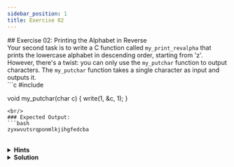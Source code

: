 ```yaml
---
sidebar_position: 1
title: Exercise 02
---
```


<link href="https://fonts.cdnfonts.com/css/poppins" rel="stylesheet"/>
<div style={{ fontFamily: 'Poppins, sans-serif' }}>
## <span style={{ color: 'var(--md-secondary-title-color)' }}>Exercise 02: Printing the Alphabet in Reverse</span>
<div>
Your second task is to write a C function called <code>my_print_revalpha</code> that prints the lowercase alphabet in descending order, starting from 'z'.
<br/>However, there's a twist: you can only use the <code>my_putchar</code> function to output characters. The <code>my_putchar</code> function takes a single character as input and outputs it.<br/>
```c
#include <unistd.h>

void my_putchar(char c)
{
    write(1, &c, 1);
}
```
<br/>
### Expected Output:
```bash
zyxwvutsrqponmlkjihgfedcba
```
<br/>
</div>
<details>
    <summary><strong>Hints</strong></summary>
    <div>
        Before diving into the solution, here are some hints to help you tackle the problem:
        <ul>
            <li>Explore how characters are represented in C.</li>
            <li>Learn about `ASCII values` and how they relate to characters.</li>
            <li>Think about how you can iterate through characters in a sequence.</li>
            <li>Consider how you can output characters using the provided <code>my_putchar</code> function.</li>
        </ul>
        These hints should give you a good starting point to work on the exercise. Good luck!
    </div>
</details>
<details>
    <summary><strong>Solution</strong></summary>
```c
#include <unistd.h>

void my_putchar(char c)
{
    write(1, &c, 1);
}

/*
* This function, my_print_revalpha, prints the
* lowercase alphabet in descending order, starting from 'z'.
* It uses the my_putchar function to output characters.
*/
int my_print_revalpha(void) {
    // Initialize character variable c with 'z'
    char c = 'z';

    // Loop through characters from 'z' to 'a'
    while (c >= 'a') {
        // Output the current character using my_putchar function
        my_putchar(c);
        // Decrement the character to move to the next one
        c--;
    }

    // Return 0 to indicate successful execution
    return 0;
}
```
In the C programming language, characters are represented using ASCII (American Standard Code for Information Interchange) values. Each character is assigned a unique integer value.

In this solution:

    - The variable c is initialized with the value 'z'.
    - In C, characters are represented using single quotes, like 'z', which actually represent the ASCII value of 'z', which is 122.
    - In ASCII, lowercase letters 'z' to 'a' are represented by consecutive integer values from 122 to 97.
    - So, by initializing c with 'z', we are starting with the ASCII value of 'z', which is 122.
    - We then iterate through the characters using a while loop until c reaches the ASCII value of 'a', which is 97.
    - Within the loop, we call the my_putchar(c) function to output the character represented by the current ASCII value of c.

Therefore, by starting with 'z' and decrementing c until 'a', we ensure that all lowercase letters of the alphabet are printed in descending order.

This solution leverages the ASCII values of characters to achieve the task of printing the lowercase alphabet.

An other solution would be :

```c
#include <unistd.h>

void my_putchar(char c)
{
    write(1, &c, 1);
}

/*
* This function, my_print_revalpha_int, prints the
* lowercase alphabet in descending order, starting from 'z',
* using integer values directly.
*/
int my_print_revalpha_int(void) {
    // Initialize integer variable i with the ASCII value of 'z'
    int i = 122; // ASCII value of 'z'

    // Loop through characters using integer values
    while (i >= 97) { // ASCII value of 'a'
        // Convert integer value back to character and output
        my_putchar((char)i);
        // Decrement the integer to move to the next one
        i--;
    }

    // Return 0 to indicate successful execution
    return 0;
}
```
Explanation:

- In this solution, we use integer values directly to represent the ASCII values of characters.
- We initialize an integer variable i with the ASCII value of 'z', which is 122.
- We iterate through the characters using a while loop until i reaches the ASCII value of 'a', which is 97.
- Inside the loop, we convert the integer value i back to a character using a typecast (char)i and then output it using my_putchar.
- While this solution achieves the same result as the previous one, it introduces the concept of "phantom values."
- Phantom values are integer values that technically represent characters outside of the visible ASCII character set. For example, the integer value 127 might represent the ASCII DEL character, which is not a part of the lowercase alphabet. However, it would still be processed by the loop, potentially leading to unexpected behavior.
- Using integer values directly obscures the intent of the code and can make it harder to understand and maintain.
- Therefore, it's generally recommended to use character literals directly, as shown in the initial solution, to ensure clarity and avoid potential issues with phantom values.
<div>
    *And voila, you've completed your second exercise in C programming !*
</div>
</details>
</div>
